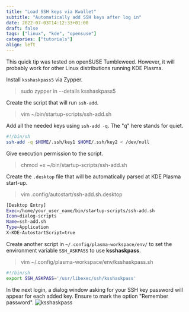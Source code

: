 ```yaml
---
title: "Load SSH keys via Kwallet"
subtitle: "Automatically add SSH keys after log in"
date: 2022-07-03T14:12:33+01:00
draft: false
tags: ["linux", "kde", "opensuse"]
categories: ["tutorials"]
align: left
---
```


This quick tip was tested on openSUSE Tumbleweed. However, it will probably work for other Linux distributions running KDE Plasma.

Install `ksshaskpass5` via Zypper.
> sudo zypper in \-\-details ksshaskpass5

Create the script that will run `ssh-add`.
> vim ~/bin/startup-scripts/ssh-add.sh  

Add all the needed keys using `ssh-add -q`. The "q" here stands for quiet.

```bash
#!/bin/sh
ssh-add -q $HOME/.ssh/key1 $HOME/.ssh/key2 < /dev/null
```

Give execution permission to the script.
> chmod +x ~/bin/startup-scripts/ssh-add.sh

Create the `.desktop` file that will be automatically parsed at KDE Plasma start-up.
> vim .config/autostart/ssh-add.sh.desktop

```bash
[Desktop Entry]
Exec=/home/your_user_name/bin/startup-scripts/ssh-add.sh
Icon=dialog-scripts
Name=ssh-add.sh
Type=Application
X-KDE-AutostartScript=true
```

Create another script in `~/.config/plasma-workspace/env/` to set the environment variable `SSH_ASKPASS` to use **ksshaskpass**.
> vim ~/.config/plasma-workspace/env/ksshaskpass.sh

```bash
#!/bin/sh
export SSH_ASKPASS='/usr/libexec/ssh/ksshaskpass'
```

In the next login, a dialog window asking for your SSH key password will appear for each added key. Ensure to mark the option "Remember password".
![ksshaskpass](/img/load-ssh-keys-kwallet/ksshaskpass.png)